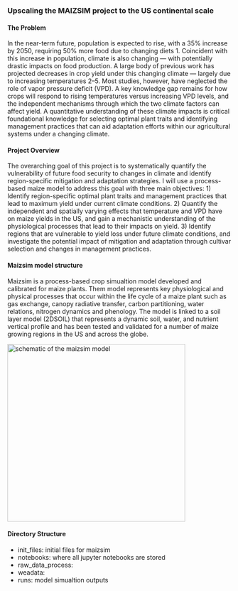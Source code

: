 ### Upscaling the MAIZSIM project to the US continental scale

#### The Problem
In the near-term future, population is expected to rise, with a 35% increase by 2050, requiring 50% more food due to changing diets 1. Coincident with this increase in population, climate is also changing — with potentially drastic impacts on food production. A large body of previous work has projected decreases in crop yield under this changing climate — largely due to increasing temperatures 2–5. Most studies, however, have neglected the role of vapor pressure deficit (VPD). A key knowledge gap remains for how crops will respond to rising temperatures versus increasing VPD levels, and the independent mechanisms through which the two climate factors can affect yield. A quantitative understanding of these climate impacts is critical foundational knowledge for selecting optimal plant traits and identifying management practices that can aid adaptation efforts within our agricultural systems under a changing climate.

#### Project Overview
The overarching goal of this project is to systematically quantify the vulnerability of future food security to changes in climate and identify region-specific mitigation and adaptation strategies. I will use a process-based maize model to address this goal with three main objectives: 1) Identify region-specific optimal plant traits and management practices that lead to maximum yield under current climate conditions. 2) Quantify the independent and spatially varying effects that temperature and VPD have on maize yields in the US, and gain a mechanistic understanding of the physiological processes that lead to their impacts on yield. 3) Identify regions that are vulnerable to yield loss under future climate conditions, and investigate the potential impact of mitigation and adaptation through cultivar selection and changes in management practices.

#### Maizsim model structure
Maizsim is a process-based crop simualtion model developed and calibrated for maize plants. Them model represents key physiological and physical processes that occur within the life cycle of a maize plant such as gas exchange, canopy radiative transfer, carbon partitioning, water relations, nitrogen dynamics and phenology. The model is linked to a soil layer model (2DSOIL) that represents a dynamic soil, water, and nutrient vertical profile and has been tested and validated for a number of maize growing regions in the US and across the globe.

<p align="left">
  <img src="https://github.com/jennhsiao/upscale/blob/master/figs/fig_maizsim.png" width ="400" title = "schematic of the maizsim model">
</p>

#### Directory Structure
- init_files: initial files for maizsim
- notebooks: where all jupyter notebooks are stored
- raw_data_process:
- weadata: 
- runs: model simualtion outputs



